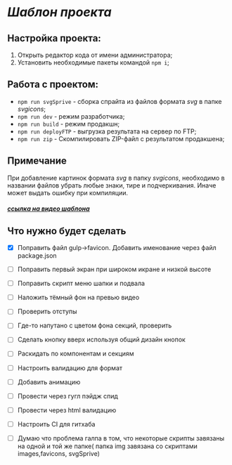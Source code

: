 # _Шаблон проекта_

## Настройка проекта:

1. Открыть редактор кода от имени администратора;
2. Установить необходимые пакеты командой `npm i`;

## Работа с проектом:

- `npm run svgSprive` - сборка спрайта из файлов формата _svg_ в папке _svgicons_;
- `npm run dev` - режим разработчика;
- `npm run build` - режим продакшн;
- `npm run deployFTP` - выгрузка результата на сервер по FTP;
- `npm run zip` - Скомпилировать ZIP-файл с результатом продакшена;

## Примечание

При добавление картинок формата _svg_ в папку _svgicons_, необходимо в названии файлов убрать любые знаки, тире и подчеркивания. Иначе может выдать ошибку при компиляции.

##### [ссылка на видео шаблона](https://youtu.be/jU88mLuLWlk)

## Что нужно будет сделать

- [x] Поправить файл gulp->favicon. Добавить именование через файл package.json

- [ ] Поправить первый экран при широком икране и низкой высоте
- [ ] Поправить скрипт меню шапки и подвала
- [ ] Наложить тёмный фон на превью видео
- [ ] Проверить отступы
- [ ] Где-то напутано с цветом фона секций, проверить
- [ ] Сделать кнопку вверх используя общий дизайн кнопок
- [ ] Раскидать по компонентам и секциям
- [ ] Настроить валидацию для формат
- [ ] Добавить анимацию
- [ ] Провести через гугл пэйдж спид
- [ ] Провести через html валидацию
- [ ] Настроить CI для гитхаба
- [ ] Думаю что проблема галпа в том, что некоторые скрипты завязаны на одной и той же папке( папка img завязана со скриптами images,favicons, svgSprive)
